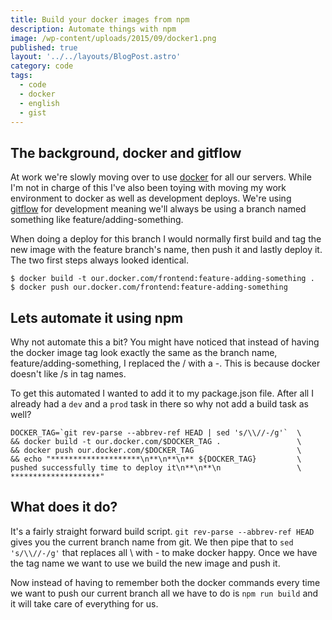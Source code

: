 ```yaml
---
title: Build your docker images from npm
description: Automate things with npm
image: /wp-content/uploads/2015/09/docker1.png
published: true
layout: '../../layouts/BlogPost.astro'
category: code
tags:
  - code
  - docker
  - english
  - gist
---
```


## The background, docker and gitflow

At work we're slowly moving over to use [docker][1] for all our servers. While I'm not in charge of this I've also been toying with moving my work environment to docker as well as development deploys. We're using [gitflow][2] for development meaning we'll always be using a branch named something like feature/adding-something.

When doing a deploy for this branch I would normally first build and tag the new image with the feature branch's name, then push it and lastly deploy it. The two first steps always looked identical.

```shell
$ docker build -t our.docker.com/frontend:feature-adding-something .
$ docker push our.docker.com/frontend:feature-adding-something
```

## Lets automate it using npm

Why not automate this a bit? You might have noticed that instead of having the docker image tag look exactly the same as the branch name, feature/adding-something, I replaced the / with a -. This is because docker doesn't like /s in tag names.

To get this automated I wanted to add it to my package.json file. After all I already had a `dev` and a `prod` task in there so why not add a build task as well?

```shell
DOCKER_TAG=`git rev-parse --abbrev-ref HEAD | sed 's/\\//-/g'`  \
&& docker build -t our.docker.com/$DOCKER_TAG .                 \
&& docker push our.docker.com/$DOCKER_TAG                       \
&& echo "********************\n**\n**\n** ${DOCKER_TAG}         \
pushed successfully time to deploy it\n**\n**\n                 \
********************"
```

## What does it do?

It's a fairly straight forward build script. `git rev-parse --abbrev-ref HEAD` gives you the current branch name from git. We then pipe that to `sed 's/\\//-/g'` that replaces all \ with - to make docker happy. Once we have the tag name we want to use we build the new image and push it.

Now instead of having to remember both the docker commands every time we want to push our current branch all we have to do is `npm run build` and it will take care of everything for us.

[1]: https://www.docker.com/ 'Docker - Build, Ship, and Run Any App, Anywhere'
[2]: https://www.atlassian.com/git/tutorials/comparing-workflows/gitflow-workflow 'Gitflow Workflow | Atlassian Git Tutorial'
